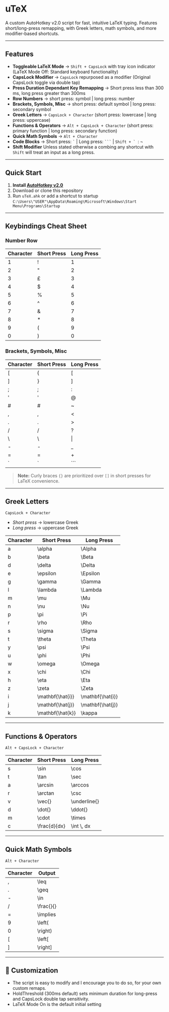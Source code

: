 # uTeX
A custom AutoHotkey v2.0 script for fast, intuitive LaTeX typing. Features short/long-press remapping, with Greek letters, math symbols, and more modifier-based shortcuts.

---

## Features

- **Toggleable LaTeX Mode** → `Shift + CapsLock` with tray icon indicator (LaTeX Mode Off: Standard keyboard functionality)
- **CapsLock Modifier** → `CapsLock` repurposed as a modifier (Original CapsLock toggle via double tap)
- **Press Duration Dependant Key Remapping** → Short press less than 300 ms, long press greater than 300ms
- **Row Numbers** → short press: symbol | long press: number
- **Brackets, Symbols, Misc** → short press: default symbol | long press: secondary symbol
- **Greek Letters** → `CapsLock + Character` (short press: lowercase | long press: uppercase)
- **Functions & Operators** → `Alt + CapsLock + Character` (short press: primary function | long press: secondary function)
- **Quick Math Symbols** → `Alt + Character`
- **Code Blocks** → Short press: `` ` `` | Long press: `` ``` `` | ``Shift + ` ``: `¬` 
- **Shift Modifier** Unless stated otherwise a combing any shortcut with `Shift` will treat an input as a long press.

---

## Quick Start

1. **Install [AutoHotkey v2.0](https://www.autohotkey.com/)**
2. Download or clone this repository
3. Run `uTeX.ahk` or add a shortcut to startup
   ```C:\Users\"USER"\AppData\Roaming\Microsoft\Windows\Start Menu\Programs\Startup```

---

## Keybindings Cheat Sheet

### Number Row

| Character | Short Press | Long Press |
|-----------|-------------|------------|
| 1         | !           | 1          |
| 2         | "           | 2          |
| 3         | £           | 3          |
| 4         | $           | 4          |
| 5         | %           | 5          |
| 6         | ^           | 6          |
| 7         | &           | 7          |
| 8         | *           | 8          |
| 9         | (           | 9          |
| 0         | )           | 0          |

### Brackets, Symbols, Misc

| Character | Short Press | Long Press |
|-----------|-------------|------------|
| [         | {           | [          |
| ]         | }           | ]          |
| ;         | ;           | :          |
| '         | '           | @          |
| #         | #           | ~          |
| ,         | ,           | <          |
| .         | .           | >          |
| /         | /           | ?          |
| \         | \           | \|         |
| -         | -           | _          |
| =         | =           | +          |
| `         | `           | ```        |

> **Note:** Curly braces `{}` are prioritized over `[]` in short presses for LaTeX convenience.

---

## Greek Letters
`CapsLock + Character`
- *Short press* → lowercase Greek
- *Long press* → uppercase Greek

| Character | Short Press      | Long Press       |
|-----------|------------------|------------------|
| a         | \alpha           | \Alpha           |
| b         | \beta            | \Beta            |
| d         | \delta           | \Delta           |
| e         | \epsilon         | \Epsilon         |
| g         | \gamma           | \Gamma           |
| l         | \lambda          | \Lambda          |
| m         | \mu              | \Mu              |
| n         | \nu              | \Nu              |
| p         | \pi              | \Pi              |
| r         | \rho             | \Rho             |
| s         | \sigma           | \Sigma           |
| t         | \theta           | \Theta           |
| y         | \psi             | \Psi             |
| u         | \phi             | \Phi             |
| w         | \omega           | \Omega           |
| x         | \chi             | \Chi             |
| h         | \eta             | \Eta             |
| z         | \zeta            | \Zeta            |
| i         | \mathbf{\hat{i}} | \mathbf{\hat{i}} |
| j         | \mathbf{\hat{j}} | \mathbf{\hat{j}} |
| k         | \mathbf{\hat{k}} | \kappa           |

---

## Functions & Operators
`Alt + CapsLock + Character`

| Character | Short Press     | Long Press     |
|-----------|-----------------|----------------|
| s         | \sin            | \cos           |
| t         | \tan            | \sec           |
| a         | \arcsin         | \arccos        |
| r         | \arctan         | \csc           |
| v         | \vec{}          | \underline{}   |
| d         | \dot{}          | \ddot{}        |
| m         | \cdot           | \times         |
| c         | \frac{d}{dx}    | \int \\, dx    |
---

## Quick Math Symbols  
`Alt + Character`

| Character | Output       |
|-----------|--------------|
| ,         | \leq         |
| .         | \geq         |
| -         | \in          |
| /         | \frac{}{}    |
| =         | \implies     |
| 9         | \left(       |
| 0         | \right)      |
| [         | \left[       |
| ]         | \right]      |

---

## 📝 Customization

- The script is easy to modify and I encourage you to do so, for your own custom remaps.
- HoldThreshold (300ms default) sets minimum duration for long-press and CapsLock double tap sensitivity.
- LaTeX Mode On is the default initial setting
